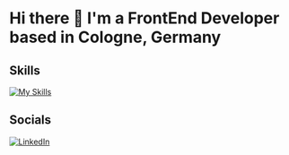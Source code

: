 # Hi there 👋 I'm a FrontEnd Developer based in Cologne, Germany

## Skills
[![My Skills](https://skillicons.dev/icons?i=react,js,html,ts,css,tailwind,bootstrap)](https://skillicons.dev)

## Socials
[![LinkedIn](https://img.shields.io/badge/LinkedIn-0A66C2?style=for-the-badge&logo=linkedin&logoColor=white)](https://www.linkedin.com/in/pablo-azadian)
